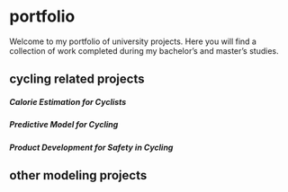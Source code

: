 # portfolio
Welcome to my portfolio of university projects. Here you will find a collection of work completed during my bachelor’s and master’s studies. 

## cycling related projects
##### Calorie Estimation for Cyclists 
##### Predictive Model for Cycling
##### Product Development for Safety in Cycling 

## other modeling projects
